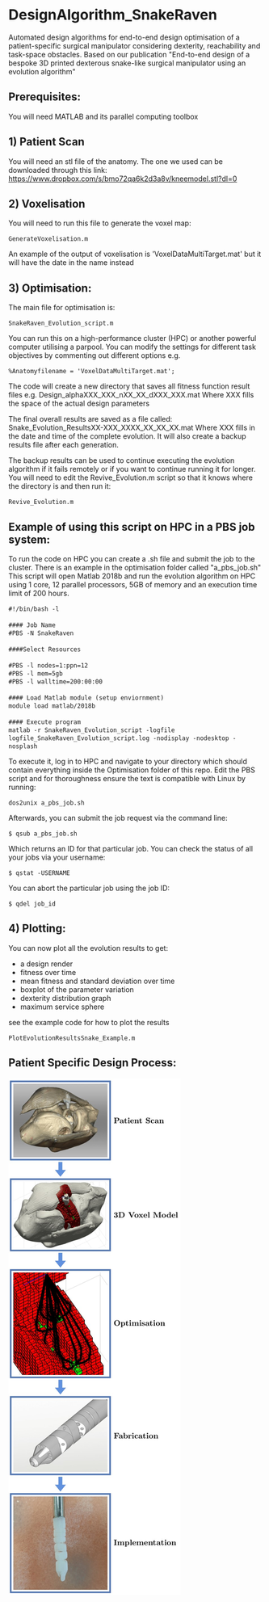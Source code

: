 # DesignAlgorithm_SnakeRaven
Automated design algorithms for end-to-end design optimisation of a patient-specific surgical manipulator considering dexterity, reachability and task-space obstacles. Based on our publication "End-to-end design of a bespoke 3D printed dexterous snake-like surgical manipulator using an evolution algorithm"

## Prerequisites:
You will need MATLAB and its parallel computing toolbox

## 1) Patient Scan
You will need an stl file of the anatomy. The one we used can be downloaded through this link: https://www.dropbox.com/s/bmo72qa6k2d3a8v/kneemodel.stl?dl=0

## 2) Voxelisation
You will need to run this file to generate the voxel map:
```
GenerateVoxelisation.m
```
An example of the output of voxelisation is 'VoxelDataMultiTarget.mat' but it will have the date in the name instead

## 3) Optimisation:
The main file for optimisation is:
```
SnakeRaven_Evolution_script.m
```
You can run this on a high-performance cluster (HPC) or another powerful computer utilising a parpool.
You can modify the settings for different task objectives by commenting out different options e.g. 

```
%Anatomyfilename = 'VoxelDataMultiTarget.mat'; 
```

The code will create a new directory that saves all fitness function result files e.g. Design_alphaXXX_XXX_nXX_XX_dXXX_XXX.mat
Where XXX fills the space of the actual design parameters

The final overall results are saved as a file called: Snake_Evolution_ResultsXX-XXX_XXXX_XX_XX_XX.mat
Where XXX fills in the date and time of the complete evolution. 
It will also create a backup results file after each generation.

The backup results can be used to continue executing the evolution algorithm if it fails remotely or if you want to continue running it for longer.
You will need to edit the Revive_Evolution.m script so that it knows where the directory is and then run it:
```
Revive_Evolution.m
```

## Example of using this script on HPC in a PBS job system:

To run the code on HPC you can create a .sh file and submit the job to the cluster.
There is an example in the optimisation folder called "a_pbs_job.sh" 
This script will open Matlab 2018b and run the evolution algorithm on HPC using 1 core, 12 parallel processors, 5GB of memory and an execution time limit of 200 hours.
```
#!/bin/bash -l

#### Job Name
#PBS -N SnakeRaven

####Select Resources

#PBS -l nodes=1:ppn=12
#PBS -l mem=5gb
#PBS -l walltime=200:00:00

#### Load Matlab module (setup enviornment)
module load matlab/2018b

#### Execute program
matlab -r SnakeRaven_Evolution_script -logfile logfile_SnakeRaven_Evolution_script.log -nodisplay -nodesktop -nosplash
```

To execute it, log in to HPC and navigate to your directory which should contain everything inside the Optimisation folder of this repo.
Edit the PBS script and for thoroughness ensure the text is compatible with Linux by running: 
```
dos2unix a_pbs_job.sh
```
Afterwards, you can submit the job request via the command line:
```
$ qsub a_pbs_job.sh
```
Which returns an ID for that particular job.
You can check the status of all your jobs via your username:
```
$ qstat -USERNAME
```
You can abort the particular job using the job ID:
```
$ qdel job_id
```

## 4) Plotting:
You can now plot all the evolution results to get:
- a design render
- fitness over time
- mean fitness and standard deviation over time
- boxplot of the parameter variation
- dexterity distribution graph
- maximum service sphere

see the example code for how to plot the results 
```
PlotEvolutionResultsSnake_Example.m
```

## Patient Specific Design Process:
![alt text](https://github.com/Andrew-Raz-ACRV/DesignAlgorithm_SnakeRaven/blob/main/Plotting/Patient_specific_Flowchart_pictures-2.jpg)
